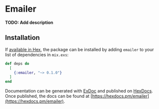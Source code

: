 # Emailer

**TODO: Add description**

## Installation

If [available in Hex](https://hex.pm/docs/publish), the package can be installed
by adding `emailer` to your list of dependencies in `mix.exs`:

```elixir
def deps do
  [
    {:emailer, "~> 0.1.0"}
  ]
end
```

Documentation can be generated with [ExDoc](https://github.com/elixir-lang/ex_doc)
and published on [HexDocs](https://hexdocs.pm). Once published, the docs can
be found at [https://hexdocs.pm/emailer](https://hexdocs.pm/emailer).

